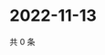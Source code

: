 # 2022-11-13

共 0 条

<!-- BEGIN WEIBO -->
<!-- 最后更新时间 Sun Nov 13 2022 16:20:59 GMT+0800 (China Standard Time) -->

<!-- END WEIBO -->
